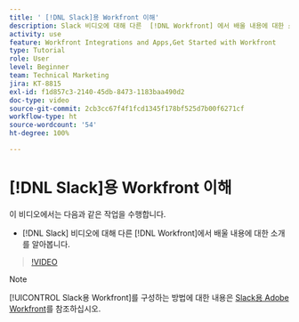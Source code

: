 ```yaml
---
title: ' [!DNL Slack]용 Workfront 이해'
description: Slack 비디오에 대해 다른  [!DNL Workfront] 에서 배울 내용에 대한 소개에 대해 알아봅니다.
activity: use
feature: Workfront Integrations and Apps,Get Started with Workfront
type: Tutorial
role: User
level: Beginner
team: Technical Marketing
jira: KT-8815
exl-id: f1d857c3-2140-45db-8473-1183baa490d2
doc-type: video
source-git-commit: 2cb3cc67f4f1fcd1345f178bf525d7b00f6271cf
workflow-type: ht
source-wordcount: '54'
ht-degree: 100%

---
```


# [!DNL Slack]용 Workfront 이해

이 비디오에서는 다음과 같은 작업을 수행합니다.

* [!DNL Slack] 비디오에 대해 다른 [!DNL Workfront]에서 배울 내용에 대한 소개를 알아봅니다.

>[!VIDEO](https://video.tv.adobe.com/v/335116/?quality=12&learn=on)

>[!NOTE]
>
>[!UICONTROL Slack용 Workfront]를 구성하는 방법에 대한 내용은 [Slack용 Adobe Workfront](https://experienceleague.adobe.com/docs/workfront/using/adobe-workfront-integrations/workfront-for-slack/use-workfront-for-slack.html?lang=ko-KR)를 참조하십시오.

